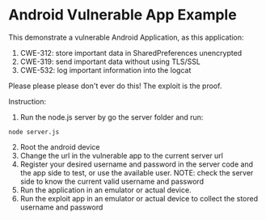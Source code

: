 # Android Vulnerable App Example
This demonstrate a vulnerable Android Application, as this application:
1. CWE-312: store important data in SharedPreferences unencrypted
2. CWE-319: send important data without using TLS/SSL
3. CWE-532: log important information into the logcat

Please please please don't ever do this! The exploit is the proof.

Instruction:
1. Run the node.js server by go the server folder and run:
```
node server.js
```
2. Root the android device
3. Change the url in the vulnerable app to the current server url
4. Register your desired username and password in the server code and the app side to test, or use the available user.
NOTE: check the server side to know the current valid username and password
5. Run the application in an emulator or actual device.
6. Run the exploit app in an emulator or actual device to collect the stored username and password

